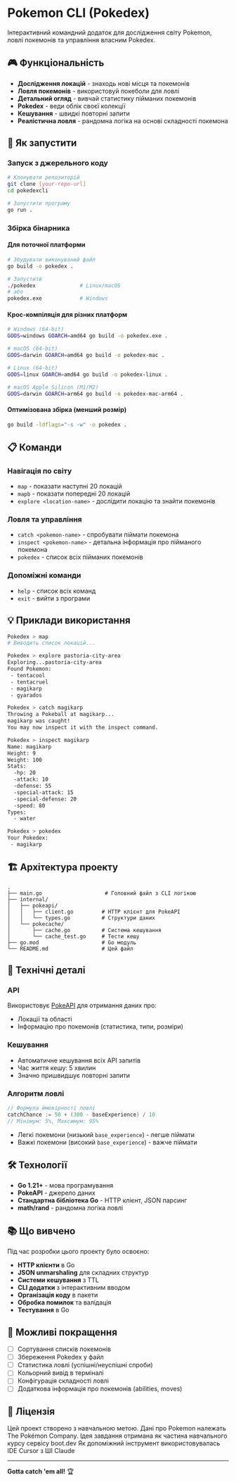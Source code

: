 # Pokemon CLI (Pokedex)

Інтерактивний командний додаток для дослідження світу Pokemon, ловлі покемонів та управління власним Pokedex.

## 🎮 Функціональність

- **Дослідження локацій** - знаходь нові місця та покемонів
- **Ловля покемонів** - використовуй покеболи для ловлі
- **Детальний огляд** - вивчай статистику пійманих покемонів  
- **Pokedex** - веди облік своєї колекції
- **Кешування** - швидкі повторні запити
- **Реалістична ловля** - рандомна логіка на основі складності покемона

## 🚀 Як запустити

### Запуск з джерельного коду
```bash
# Клонувати репозиторій
git clone [your-repo-url]
cd pokedexcli

# Запустити програму
go run .
```

### Збірка бінарника

#### Для поточної платформи
```bash
# Збудувати виконуваний файл
go build -o pokedex .

# Запустити
./pokedex              # Linux/macOS
# або
pokedex.exe            # Windows
```

#### Крос-компіляція для різних платформ
```bash
# Windows (64-bit)
GOOS=windows GOARCH=amd64 go build -o pokedex.exe .

# macOS (64-bit)
GOOS=darwin GOARCH=amd64 go build -o pokedex-mac .

# Linux (64-bit)
GOOS=linux GOARCH=amd64 go build -o pokedex-linux .

# macOS Apple Silicon (M1/M2)
GOOS=darwin GOARCH=arm64 go build -o pokedex-mac-arm64 .
```

#### Оптимізована збірка (менший розмір)
```bash
go build -ldflags="-s -w" -o pokedex .
```

## 📋 Команди

### Навігація по світу
- `map` - показати наступні 20 локацій
- `mapb` - показати попередні 20 локацій  
- `explore <location-name>` - дослідити локацію та знайти покемонів

### Ловля та управління
- `catch <pokemon-name>` - спробувати піймати покемона
- `inspect <pokemon-name>` - детальна інформація про пійманого покемона
- `pokedex` - список всіх пійманих покемонів

### Допоміжні команди
- `help` - список всіх команд
- `exit` - вийти з програми

## 💡 Приклади використання

```bash
Pokedex > map
# Виводить список локацій...

Pokedex > explore pastoria-city-area
Exploring...pastoria-city-area
Found Pokemon:
 - tentacool
 - tentacruel
 - magikarp
 - gyarados

Pokedex > catch magikarp
Throwing a Pokeball at magikarp...
magikarp was caught!
You may now inspect it with the inspect command.

Pokedex > inspect magikarp
Name: magikarp
Height: 9
Weight: 100
Stats:
  -hp: 20
  -attack: 10
  -defense: 55
  -special-attack: 15
  -special-defense: 20
  -speed: 80
Types:
  - water

Pokedex > pokedex
Your Pokedex:
 - magikarp
```

## 🏗 Архітектура проекту

```
.
├── main.go                    # Головний файл з CLI логікою
├── internal/
│   ├── pokeapi/
│   │   ├── client.go         # HTTP клієнт для PokeAPI
│   │   └── types.go          # Структури даних
│   └── pokecache/
│       ├── cache.go          # Система кешування
│       └── cache_test.go     # Тести кешу
├── go.mod                    # Go модуль
└── README.md                 # Цей файл
```

## 🔧 Технічні деталі

### API
Використовує [PokeAPI](https://pokeapi.co/) для отримання даних про:
- Локації та області
- Інформацію про покемонів (статистика, типи, розміри)

### Кешування
- Автоматичне кешування всіх API запитів
- Час життя кешу: 5 хвилин
- Значно пришвидшує повторні запити

### Алгоритм ловлі
```go
// Формула ймовірності ловлі
catchChance := 50 + (300 - baseExperience) / 10
// Мінімум: 5%, Максимум: 95%
```

- Легкі покемони (низький `base_experience`) - легше піймати
- Важкі покемони (високий `base_experience`) - важче піймати

## 🛠 Технології

- **Go 1.21+** - мова програмування
- **PokeAPI** - джерело даних
- **Стандартна бібліотека Go** - HTTP клієнт, JSON парсинг
- **math/rand** - рандомна логіка ловлі

## 📚 Що вивчено

Під час розробки цього проекту було освоєно:

- **HTTP клієнти** в Go
- **JSON unmarshaling** для складних структур
- **Системи кешування** з TTL
- **CLI додатки** з інтерактивним вводом
- **Організація коду** в пакети
- **Обробка помилок** та валідація
- **Тестування** в Go

## 🎯 Можливі покращення

- [ ] Сортування списків покемонів
- [ ] Збереження Pokedex у файл
- [ ] Статистика ловлі (успішні/неуспішні спроби)
- [ ] Кольорний вивід в терміналі
- [ ] Конфігурація складності ловлі
- [ ] Додаткова інформація про покемонів (abilities, moves)

## 📄 Ліцензія

Цей проект створено з навчальною метою. Дані про Pokemon належать The Pokémon Company.
Ідея завдання отримана як частина навчального курсу сервісу boot.dev
Як допоміжний інструмент використовувалась IDE Cursor з ШІ Claude 

---

**Gotta catch 'em all!** 🏆 
